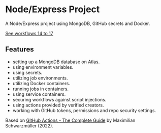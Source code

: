 # Node/Express Project

A Node/Express project using MongoDB, GitHub secrets and Docker.

[See workflows 14 to 17](../../.github/workflows)

## Features

- setting up a MongoDB database on Atlas.
- using environment variables.
- using secrets.
- utilizing job environments.
- utilizing Docker containers.
- running jobs in containers.
- using service containers.
- securing workflows against script injections.
- using actions provided by verified creators.
- working with GitHub tokens, permissions and repo security settings.

Based on [GitHub Actions - The Complete Guide](https://www.udemy.com/course/github-actions-the-complete-guide/) by Maximilian Schwarzmüller (2022).
